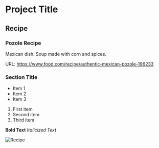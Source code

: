 # Project Title

## Recipe

### Pozole Recipe

Mexican dish.
Soup made with corn and spices.

URL: https://www.food.com/recipe/authentic-mexican-pozole-196233

### Section Title

- Item 1
- Item 2
- Item 3

1. First item
2. Second item
3. Third item

**Bold Text**
*Italicized Text*

![Recipe](recipe.png)

